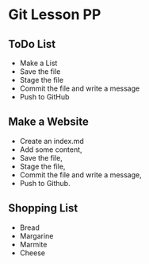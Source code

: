 # Git Lesson PP

## ToDo List

* Make a List 
* Save the file 
* Stage the file 
* Commit the file and write a message 
* Push to GitHub

## Make a Website 

* Create an index.md
* Add some content, 
* Save the file,
* Stage the file, 
* Commit the file and write a message, 
* Push to Github.  

## Shopping List

* Bread 
* Margarine
* Marmite 
* Cheese
